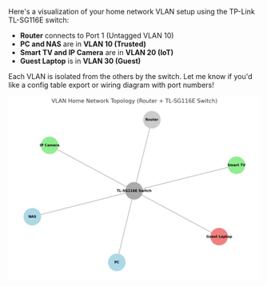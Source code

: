 Here's a visualization of your home network VLAN setup using the TP-Link TL-SG116E switch:

* **Router** connects to Port 1 (Untagged VLAN 10)
* **PC and NAS** are in **VLAN 10 (Trusted)**
* **Smart TV and IP Camera** are in **VLAN 20 (IoT)**
* **Guest Laptop** is in **VLAN 30 (Guest)**

Each VLAN is isolated from the others by the switch. Let me know if you'd like a config table export or wiring diagram with port numbers!

![vlans](/assets/images/vlan.png)
